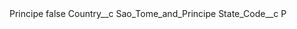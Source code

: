 <?xml version="1.0" encoding="UTF-8"?>
<CustomMetadata xmlns="http://soap.sforce.com/2006/04/metadata" xmlns:xsi="http://www.w3.org/2001/XMLSchema-instance" xmlns:xsd="http://www.w3.org/2001/XMLSchema">
    <label>Principe</label>
    <protected>false</protected>
    <values>
        <field>Country__c</field>
        <value xsi:type="xsd:string">Sao_Tome_and_Principe</value>
    </values>
    <values>
        <field>State_Code__c</field>
        <value xsi:type="xsd:string">P</value>
    </values>
</CustomMetadata>
